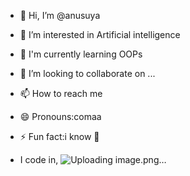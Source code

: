 - 👋 Hi, I’m @anusuya
- 👀 I’m interested in Artificial intelligence
- 🌱 I'm currently learning OOPs
- 💞️ I’m looking to collaborate on ...
- 📫 How to reach me 
- 😄 Pronouns:comaa
- ⚡ Fun fact:i know 🏯

- I code in,
    ![Uploading image.png…]()







<!---
anuvsb/anuvsb is a ✨ special ✨ repository because its `README.md` (this file) appears on your GitHub profile.
You can click the Preview link to take a look at your changes.
--->
